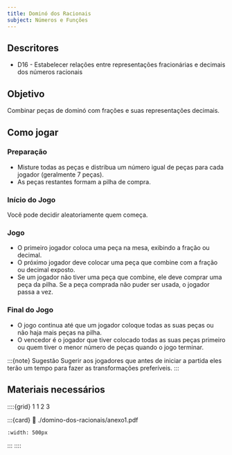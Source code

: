 ```yaml
---
title: Dominó dos Racionais
subject: Números e Funções
---
```


## Descritores

* D16 - Estabelecer relações entre representações fracionárias e decimais dos números racionais

## Objetivo

Combinar peças de dominó com frações e suas representações
decimais.

## Como jogar

### Preparação

* Misture todas as peças e distribua um número igual de peças para cada jogador (geralmente 7 peças).
* As peças restantes formam a pilha de compra.

### Início do Jogo

Você pode decidir aleatoriamente quem começa.

### Jogo

* O primeiro jogador coloca uma peça na mesa, exibindo a fração ou decimal.
* O próximo jogador deve colocar uma peça que combine com a fração ou decimal exposto.
* Se um jogador não tiver uma peça que combine, ele deve comprar uma peça da pilha. Se a peça comprada não puder ser usada, o jogador passa a vez.

### Final do Jogo

* O jogo continua até que um jogador coloque todas as suas peças ou não haja mais peças na pilha.
* O vencedor é o jogador que tiver colocado todas as suas peças primeiro ou quem tiver o menor número de peças quando o jogo terminar.

:::{note} Sugestão
Sugerir aos jogadores que antes de iniciar a partida eles terão um tempo para fazer as transformações preferíveis.
:::

## Materiais necessários

::::{grid} 1 1 2 3

:::{card}
:link: ./domino-dos-racionais/anexo1.pdf
```{image} ./domino-dos-racionais/anexo1.png
:width: 500px
```
:::
::::